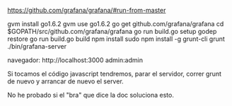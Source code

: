 https://github.com/grafana/grafana/#run-from-master

gvm install go1.6.2
gvm use go1.6.2
go get github.com/grafana/grafana
cd $GOPATH/src/github.com/grafana/grafana
go run build.go setup
godep restore
go run build.go build
npm install
sudo npm install -g grunt-cli
grunt
./bin/grafana-server

navegador: http://localhost:3000
admin:admin


Si tocamos el código javascript tendremos, parar el servidor, correr grunt de nuevo y arrancar de nuevo el server.

No he probado si el "bra" que dice la doc soluciona esto.


